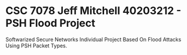 # CSC 7078 Jeff Mitchell 40203212 - PSH Flood Project

Softwarized Secure Networks Individual Project Based On Flood Attacks Using PSH Packet Types.
